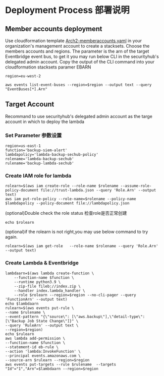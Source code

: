 #  Deployment Process 部署说明

## Member accounts deployment
Use cloudformation template [Arch2-memberaccounts.yaml](Arch2-memberaccounts.yaml) in your organization's management account to create a stacksets.
Choose the members accounts and regions.
The parameter is the arn of the target Eventbridge event bus, to get it you may run below CLI in the securityhub's delegated admin account.
Copy the output of the CLI command into your cloudformation stacksets paramer EBARN

```
region=eu-west-2
```
```
aws events list-event-buses --region=$region --output text --query "EventBuses[*].Arn"
```
## Target Account
Recommand to use securityhub's delegated admin account as the targe account in which to deploy the lambda

### Set Parameter 参数设置
```
region=us-east-1
function='backup-siem-alert'
lambdapolicy='lambda-backup-sechub-policy'
rolename='lambda-backup-sechub'
rulename='backup-lambda-sechub'
```

### Create IAM role for lambda
```
rolearn=$(aws iam create-role --role-name $rolename --assume-role-policy-document file://trust-lambda.json --query 'Role.Arn' --output text)
aws iam put-role-policy --role-name=$rolename --policy-name $lambdapolicy --policy-document file://lambdapolicy.json
```
(optional)Double check the role status 检查role是否正常创建
```
echo $rolearn
```
(optional)if the rolearn is not right,you may use below command to try again.
```
rolearn=$(aws iam get-role   --role-name $rolename --query 'Role.Arn' --output text)
```

### Create Lambda & Eventbridge
```
lambdaarn=$(aws lambda create-function \
    --function-name $function \
    --runtime python3.9 \
    --zip-file fileb://index.zip \
    --handler index.lambda_handler \
    --role $rolearn --region=$region --no-cli-pager --query 'FunctionArn' --output text)
echo $lambdaarn
rulearn=$(aws events put-rule \
--name $rulename \
--event-pattern "{\"source\": [\"aws.backup\"],\"detail-type\": [\"Backup Job State Change\"]}" \
--query 'RuleArn' --output text \
--region=$region)
echo $rulearn
aws lambda add-permission \
--function-name $function \
--statement-id eb-rule \
--action 'lambda:InvokeFunction' \
--principal events.amazonaws.com \
--source-arn $rulearn --region=$region
aws events put-targets --rule $rulename  --targets "Id"="1","Arn"=$lambdaarn --region=$region
```
